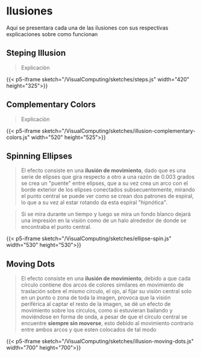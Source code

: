 # Ilusiones

Aqui se presentara cada una de las ilusiones con sus respectivas explicaciones sobre como funcionan

## Steping Illusion
> Explicaciòn
>
{{< p5-iframe sketch="/VisualComputing/sketches/steps.js" width="420" height="325">}}

## Complementary Colors
> Explicaciòn
>
{{< p5-iframe sketch="/VisualComputing/sketches/illusion-complementary-colors.js" width="520" height="525">}}

## Spinning Ellipses
> El efecto consiste en una **ilusión de movimiento**, dado que es una serie de elipses que gira respecto a otro a una razón de 0.003 grados se crea un "puente" entre elipses, que a su vez crea un arco con el borde exterior de los elipses conectados subsecuentemente, mirando el punto central se puede ver como se crean dos patrones de espiral, lo que a su vez al estar rotando da esta espiral "hipnótica".

> Si se mira durante un tiempo y luego se mira un fondo blanco dejará una impresión en la visión como de un halo alrededor de donde se encontraba el punto central.

{{< p5-iframe sketch="/VisualComputing/sketches/ellipse-spin.js" width="530" height="530">}}

## Moving Dots
> El efecto consiste en una **ilusión de movimiento**, debido a que cada círculo contiene dos arcos de colores similares en  movimiento de traslación sobre el mismo círculo, el ojo, al fijar su visión central solo en un punto o zona de toda la imagen, provoca que la visión periférica al captar el resto de la imagen, se dé un efecto de movimiento sobre los círculos, como si estuvieran bailando y moviéndose en forma de onda, a pesar de que el círculo central se encuentre **siempre sin moverse**, esto debido al movimiento contrario entre ambos arcos y que esten colocados de tal modo
>
{{< p5-iframe sketch="/VisualComputing/sketches/illusion-moving-dots.js" width="700" height="700">}}
